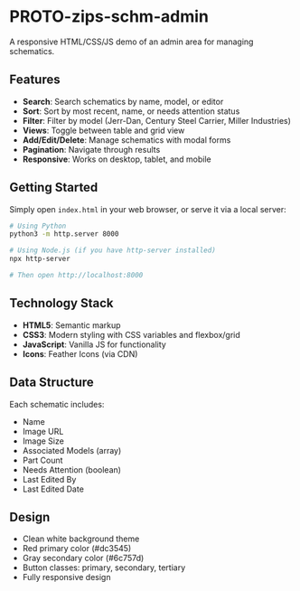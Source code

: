# PROTO-zips-schm-admin

A responsive HTML/CSS/JS demo of an admin area for managing schematics.

## Features

- **Search**: Search schematics by name, model, or editor
- **Sort**: Sort by most recent, name, or needs attention status
- **Filter**: Filter by model (Jerr-Dan, Century Steel Carrier, Miller Industries)
- **Views**: Toggle between table and grid view
- **Add/Edit/Delete**: Manage schematics with modal forms
- **Pagination**: Navigate through results
- **Responsive**: Works on desktop, tablet, and mobile

## Getting Started

Simply open `index.html` in your web browser, or serve it via a local server:

```bash
# Using Python
python3 -m http.server 8000

# Using Node.js (if you have http-server installed)
npx http-server

# Then open http://localhost:8000
```

## Technology Stack

- **HTML5**: Semantic markup
- **CSS3**: Modern styling with CSS variables and flexbox/grid
- **JavaScript**: Vanilla JS for functionality
- **Icons**: Feather Icons (via CDN)

## Data Structure

Each schematic includes:
- Name
- Image URL
- Image Size
- Associated Models (array)
- Part Count
- Needs Attention (boolean)
- Last Edited By
- Last Edited Date

## Design

- Clean white background theme
- Red primary color (#dc3545)
- Gray secondary color (#6c757d)
- Button classes: primary, secondary, tertiary
- Fully responsive design